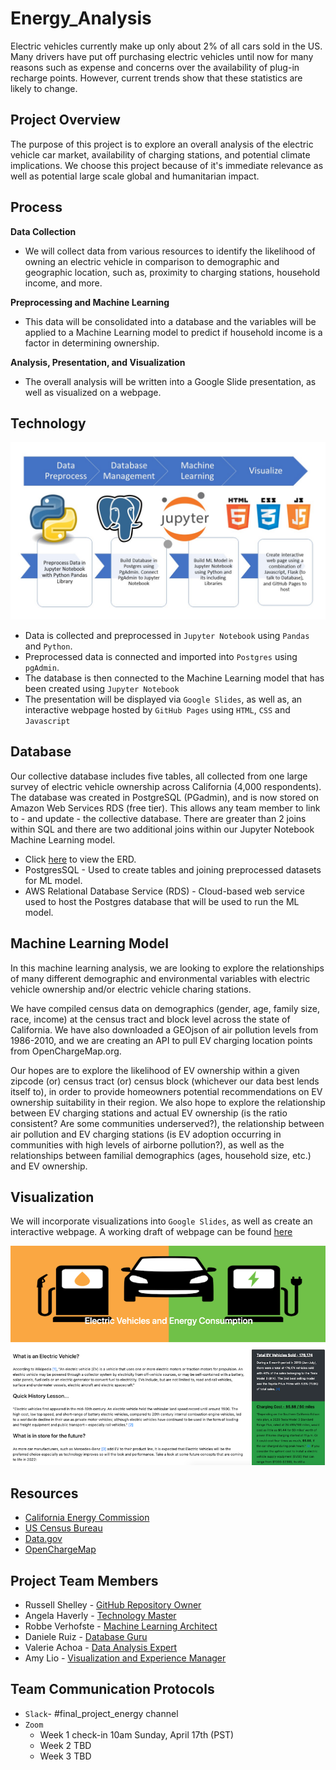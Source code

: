 # Energy_Analysis


Electric vehicles currently make up only about 2% of all cars sold in the US. Many drivers have put off purchasing electric vehicles until now for many reasons such as expense and concerns over the availability of plug-in recharge points. However, current trends show that these statistics are likely to change. 

## Project Overview

The purpose of this project is to explore an overall analysis of the electric vehicle car market, availability of charging stations, and potential climate implications. We choose this project because of it's immediate relevance as well as potential large scale global and humanitarian impact. 

## Process

**Data Collection**
* We will collect data from various resources to identify the likelihood of owning an electric vehicle in comparison to demographic and geographic location, such as, proximity to charging stations, household income, and more. 

**Preprocessing and Machine Learning**
* This data will be consolidated into a database and the variables will be applied to a Machine Learning model to predict if household income is a factor in determining ownership. 

**Analysis, Presentation, and Visualization**
* The overall analysis will be written into a Google Slide presentation, as well as visualized on a webpage.

## Technology

![techpath](https://github.com/RussellShelley/Energy_Analysis/blob/main/Technology/Technology.jpg)

* Data is collected and preprocessed in `Jupyter Notebook` using `Pandas` and `Python`.
* Preprocessed data is connected and imported into `Postgres` using `pgAdmin`.
* The database is then connected to the Machine Learning model that has been created using `Jupyter Notebook`
* The presentation will be displayed via `Google Slides`, as well as, an interactive webpage hosted by `GitHub Pages` using `HTML`, `CSS` and `Javascript`

## Database

Our collective database includes five tables, all collected from one large survey of electric vehicle ownership across California (4,000 respondents). The database was created in PostgreSQL (PGadmin), and is now stored on Amazon Web Services RDS (free tier). This allows any team member to link to - and update - the collective database. There are greater than 2 joins within SQL and there are two additional joins within our Jupyter Notebook Machine Learning model. 
* Click [here](https://github.com/RussellShelley/Energy_Analysis/blob/r_verhofste/SQL%20Database/QuickDBD.png) to view the ERD.
* PostgresSQL - Used to create tables and joining preprocessed datasets for ML model.
* AWS Relational Database Service (RDS) - Cloud-based web service used to host the Postgres database that will be used to run the ML model.

## Machine Learning Model

In this machine learning analysis, we are looking to explore the relationships of many different demographic and environmental variables with electric vehicle ownership and/or electric vehicle charing stations.

We have compiled census data on demographics (gender, age, family size, race, income) at the census tract and block level across the state of California. We have also downloaded a GEOjson of air pollution levels from 1986-2010, and we are creating an API to pull EV charging location points from OpenChargeMap.org.

Our hopes are to explore the likelihood of EV ownership within a given zipcode (or) census tract (or) census block (whichever our data best lends itself to), in order to provide homeowners potential recommendations on EV ownership suitability in their region. We also hope to explore the relationship between EV charging stations and actual EV ownership (is the ratio consistent? Are some communities underserved?), the relationship between air pollution and EV charging stations (is EV adoption occurring in communities with high levels of airborne pollution?), as well as the relationships between familial demographics (ages, household size, etc.) and EV ownership.

## Visualization

We will incorporate visualizations into `Google Slides`, as well as create an interactive webpage. A working draft of webpage can be found [here](https://amylio.github.io/Project_Web_Test/)

![webpage1](https://github.com/RussellShelley/Energy_Analysis/blob/ALio/Visualization/Images/Webpagedraft1.png)

## Resources

* [California Energy Commission](https://www.energy.ca.gov/)
* [US Census Bureau](https://www.census.gov/)
* [Data.gov](https://www.data.gov/)
* [OpenChargeMap](https://openchargemap.org/site)

## Project Team Members

* Russell Shelley - [GitHub Repository Owner](https://github.com/RussellShelley/Energy_Analysis)
* Angela Haverly - [Technology Master](https://github.com/RussellShelley/Energy_Analysis/tree/a_haverly)
* Robbe Verhofste - [Machine Learning Architect](https://github.com/RussellShelley/Energy_Analysis/tree/r_verhofste)
* Daniele Ruiz - [Database Guru](https://github.com/RussellShelley/Energy_Analysis/tree/d_ruiz)
* Valerie Achoa - [Data Analysis Expert](https://github.com/RussellShelley/Energy_Analysis/tree/va_achoa)
* Amy Lio - [Visualization and Experience Manager](https://github.com/RussellShelley/Energy_Analysis/tree/ALio)

## Team Communication Protocols
* `Slack`- #final_project_energy channel
* `Zoom`
	* Week 1 check-in 10am Sunday, April 17th (PST)
	* Week 2 TBD
	* Week 3 TBD


